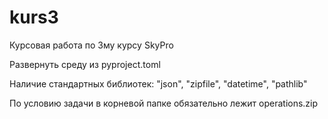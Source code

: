 # kurs3
Курсовая работа по 3му курсу SkyPro


Развернуть среду из pyproject.toml

Наличие стандартных библиотек: "json", "zipfile", "datetime", "pathlib"

По условию задачи в корневой папке обязательно лежит operations.zip